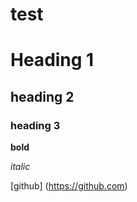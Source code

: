 # test

# Heading 1
## heading 2
### heading 3
**bold**

*italic*

[github] (https://github.com) 



